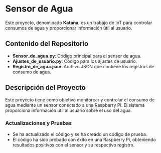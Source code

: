 # Sensor de Agua

Este proyecto, denominado **Katana**, es un trabajo de IoT para controlar consumos de agua y proporcionar información útil al usuario. 

## Contenido del Repositorio

- **Sensor_de_agua.py**: Código principal para el sensor de agua.
- **Ajustes_de_usuario.py**: Código para los ajustes de usuario.
- **Registro_de_agua.json**: Archivo JSON que contiene los registros de consumo de agua.

## Descripción del Proyecto

Este proyecto tiene como objetivo monitorear y controlar el consumo de agua mediante un sensor conectado a una Raspberry Pi. El sistema proporciona información útil al usuario sobre el uso del agua.

### Actualizaciones y Pruebas

- Se ha actualizado el código y se ha creado un código de prueba.
- El código ha sido probado con éxito en una Raspberry Pi, obteniendo resultados positivos con el sensor y su respectivo registro.
